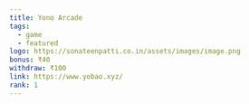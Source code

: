 ```yaml
---
title: Yono Arcade
tags:
  - game
  - featured
logo: https://sonateenpatti.co.in/assets/images/image.png
bonus: ₹40
withdraw: ₹100
link: https://www.yobao.xyz/
rank: 1
---
```

